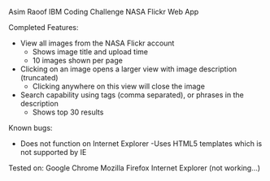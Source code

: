 Asim Raoof
IBM Coding Challenge
NASA Flickr Web App

Completed Features:
- View all images from the NASA Flickr account
	- Shows image title and upload time
	- 10 images shown per page
- Clicking on an image opens a larger view with image description (truncated)
	- Clicking anywhere on this view will close the image
- Search capability using tags (comma separated), or phrases in the description
	- Shows top 30 results

Known bugs:
- Does not function on Internet Explorer
	-Uses HTML5 templates which is not supported by IE

Tested on:
Google Chrome
Mozilla Firefox
Internet Explorer (not working...)

